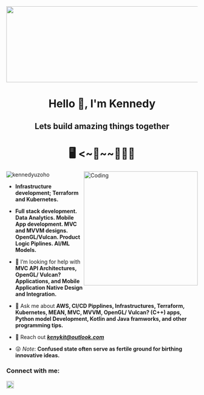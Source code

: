 <!--  ![MasterHead](https://cdn.weasyl.com/~fluffkevlar/submissions/30165/efb64790c6059bf9f32f9922bdfd36fad18bdd135aff5f67e99a7f0f29749042/fluffkevlar-starfield-gif.gif)  -->

<!-- This is a comment. It won't be visible in the final output. -->

<img src="https://cdn.weasyl.com/~fluffkevlar/submissions/30165/efb64790c6059bf9f32f9922bdfd36fad18bdd135aff5f67e99a7f0f29749042/fluffkevlar-starfield-gif.gif" width="1000" height="200">

<h1 align="center"> Hello 👋, I'm Kennedy </h1>
<h2 align="center"> Lets build amazing things together </h2>
<h1 align="center"> 🖥️ <~🐛~~🧑🏽‍💻 </h1>
<img align="right" alt="Coding" width="300" src="https://images.squarespace-cdn.com/content/v1/5769fc401b631bab1addb2ab/1541580611624-TE64QGKRJG8SWAIUS7NS/coding-freak.gif")

<p align="left"> <img src="https://komarev.com/ghpvc/?username=kennedyuzoho&label=Profile%20views&color=0e75b6&style=flat" alt="kennedyuzoho" /> </p>

-  **Infrastructure development; Terraform and Kubernetes.**
-  **Full stack development. Data Analytics. Mobile App development. MVC and MVVM designs. OpenGL/Vulcan. Product Logic Piplines. AI/ML Models.**
-  🤝 I’m looking for help with **MVC API Architectures, OpenGL/ Vulcan? Applications, and Mobile Application Native Design and Integration.**
-  💬 Ask me about **AWS, CI/CD Pipplines, Infrastructures, Terraform, Kubernetes,  MEAN, MVC, MVVM, OpenGL/ Vulcan? (C++) apps, Python model Development, Kotlin and Java framworks, and other programming tips.**  
-  📧 Reach out _**kenykit@outlook.com**_  

-  😜 _Note_: **Confused state often serve as fertile ground for birthing innovative ideas.**

<h3 align="left">Connect with me:</h3>
<p align="left">
<a href="https://www.linkedin.com/in/kennedy-u/" target="blank"><img align="center" src="https://raw.githubusercontent.com/rahuldkjain/github-profile-readme-generator/master/src/images/icons/Social/linked-in-alt.svg" alt="www.linkedin.com/in/kennedy-u" height="20" width="20" /></a>
</p>
